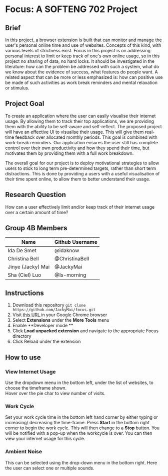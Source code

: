 # Focus: A SOFTENG 702 Project
## Brief
In this project, a browser extension is built that can monitor and manage the user's personal online time and use of websites. Concepts of this kind, with various levels of strictness exist. Focus in this project is on addressing personal interest to limit or keep track of one's own online usage, so in this project no sharing of data, no hard locks. It should be investigated in the literature: how can the problem be addressed with such a system, what do we know about the evidence of success, what features do people want. A related aspect that can be more or less emphasized is: how can positive use be made of such activities as work break reminders and mental relaxation or stimulus.

## Project Goal
To create an application where the user can easily visualise their internet usage. By allowing them to track their top applications, we are providing them with the ability to be self-aware and self-reflect. The proposed project will have an effective UI to visualise their usage. This will give them real-time feedback over allocated monthly periods. This goal is combined with work-break reminders. Our application ensures the user still has complete control over their own productivity and how they spend their time, but motivates them by providing them with a full work breakdown.

The overall goal for our project is to deploy motivational strategies to allow users to stick to long term pre-determined targets, rather than short term distractions. This is done by providing a users with a useful visualisation of their time spent online, to allow them to better understand their usage.

## Research Question
How can a user effectively limit and/or keep track of their internet usage over a certain amount of time?

## Group 4B Members
| Name              | Github Username |
| ----------------- | --------------- |
| Ida De Smet       | @idaknow        |
| Christina Bell    | @ChristinaBell  |
| Jinye (Jacky) Mai | @JackyMai       |
| Sha (Ciel) Luo    | @Is-morning     |

## Instructions
1. Download this repository `git clone https://github.com/JackyMai/focus.git` <br />
2. Visit [this URL ](chrome://extensions) in your Google Chrome browser
3. Select **Extensions** under the **More Tools** menu
4. Enable **Developer mode **
5. Click **Load unpacked extension** and navigate to the appropriate Focus directory
6. Click Reload under the extension

## How to use
### View Internet Usage 
Use the dropdown menu in the bottom left, under the list of websites, to choose the timeframe shown. <br />
Hover over the pie char to view number of visits. <br />

### Work Cycle
Set your work cycle time in the bottom left hand corner by either typing or increasing/ decreasing the time-frame. 
Press **Start** in the bottom right corner to begin the work cycle. This will then change to a **Stop** button.
You will be notified with a pop-up when the workcycle is over. You can then view your internet usage for this cycle.

### Ambient Noise
This can be selected using the drop-down menu in the bottom right. Here the user can select one or multiple sounds.


